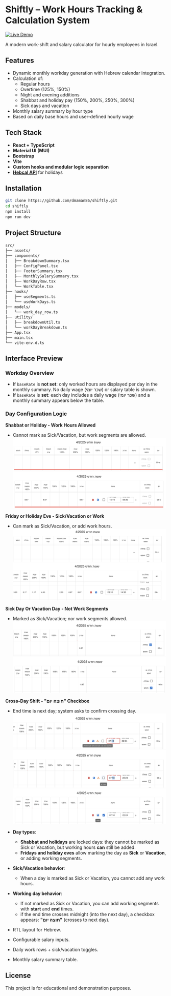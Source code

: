 # Shiftly – Work Hours Tracking & Calculation System

[![Live Demo](https://img.shields.io/badge/Live%20Demo-Online-blue)](https://dmaman86.github.io/shiftly/)

A modern work-shift and salary calculator for hourly employees in Israel.

## Features

- Dynamic monthly workday generation with Hebrew calendar integration.
- Calculation of:
  - Regular hours
  - Overtime (125%, 150%)
  - Night and evening additions
  - Shabbat and holiday pay (150%, 200%, 250%, 300%)
  - Sick days and vacation
- Monthly salary summary by hour type
- Based on daily base hours and user-defined hourly wage

## Tech Stack

- **React + TypeScript**
- **Material UI (MUI)**
- **Bootstrap**
- **Vite**
- **Custom hooks and modular logic separation**
- **[Hebcal API](https://www.hebcal.com/home/developer-apis)** for holidays

## Installation

```bash
git clone https://github.com/dmaman86/shiftly.git
cd shiftly
npm install
npm run dev
```

## Project Structure

```plaintext
src/
├── assets/
├── components/
│   ├── BreakdownSummary.tsx
│   ├── ConfigPanel.tsx
│   ├── FooterSummary.tsx
│   ├── MonthlySalarySummary.tsx
│   ├── WorkDayRow.tsx
│   └── WorkTable.tsx
├── hooks/
│   ├── useSegments.ts
│   └── useWorkDays.ts
├── models/
│   └── work_day_row.ts
├── utility/
│   ├── breakdownUtil.ts
│   └── workDayBreakdown.ts
├── App.tsx
├── main.tsx
└── vite-env.d.ts
```

## Interface Preview

### Workday Overview

- If `baseRate` is **not set**: only worked hours are displayed per day in the monthly summary. No daily wage (שכר יומי) or salary table is shown.
- If `baseRate` is **set**: each day includes a daily wage (שכר יומי) and a monthly summary appears below the table.

### Day Configuration Logic

**Shabbat or Holiday - Work Hours Allowed**

- Cannot mark as Sick/Vacation, but work segments are allowed.
  ![Shabbat Sick Vacation Example](./public/shabbat-sick-vacation.png)
  ![Shabbat Hours Example](./public/shabbat-hours.png)

**Friday or Holiday Eve - Sick/Vacation or Work**

- Can mark as Sick/Vacation, or add work hours.
  ![Friday Sick Vacation Example](./public/friday-sick-vacation.png)
  ![Friday Hours Example](./public/friday-hours.png)

**Sick Day Or Vacation Day - Not Work Segments**

- Marked as Sick/Vacation; nor work segments allowed.
  ![Sick Select Example](./public/sick-day-select.png)
  ![Vacation Select Example](./public/vacation-day-select.png)

**Cross-Day Shift - "חוצה יום" Checkbox**

- End time is next day; system asks to confirm crossing day.
  ![Cross Day Warning](./public/cross-day-warning.png)
  ![Cross Day Checkbox](./public/cross-day-checkbox.png)
  ![Cross Day](./public/shift-save.png)

- **Day types**:

  - **Shabbat and holidays** are locked days: they cannot be marked as Sick or Vacation, but working hours **can** still be added.
  - **Fridays and holiday eves** allow marking the day as **Sick** or **Vacation**, or adding working segments.

- **Sick/Vacation behavior**:

  - When a day is marked as Sick or Vacation, you cannot add any work hours.

- **Working day behavior**:

  - If not marked as Sick or Vacation, you can add working segments with **start** and **end** times.
  - if the end time crosses midnight (into the next day), a checkbox appears: **"חוצה יום"** (crosses to next day).

- RTL layout for Hebrew.
- Configurable salary inputs.
- Daily work rows + sick/vacation toggles.
- Monthly salary summary table.

## License

This project is for educational and demonstration purposes.

